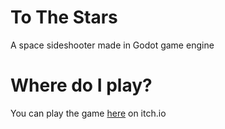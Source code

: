 # To The Stars
A space sideshooter made in Godot game engine

# Where do I play?
You can play the game [here](https://plextora.itch.io/to-the-stars-demo) on itch.io
